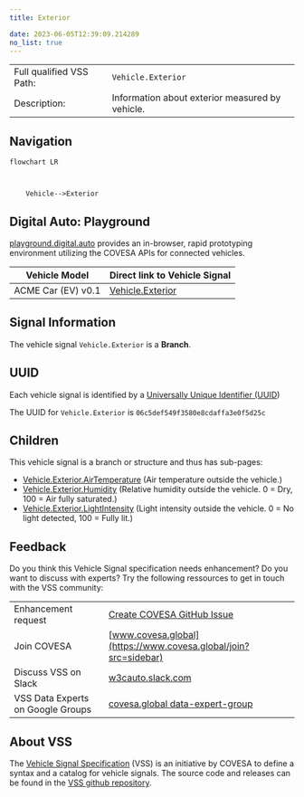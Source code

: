 ```yaml
---
title: Exterior

date: 2023-06-05T12:39:09.214289
no_list: true
---
```



| | |
|---|---|
| Full qualified VSS Path: | `Vehicle.Exterior` |
| Description: | Information about exterior measured by vehicle. |

## Navigation

```mermaid
flowchart LR



    Vehicle-->Exterior

```


## Digital Auto: Playground

[playground.digital.auto](http://digital.auto) provides an in-browser, rapid prototyping environment utilizing the COVESA APIs for connected vehicles. 

| Vehicle Model | Direct link to Vehicle Signal |
|---|---|
| ACME Car (EV) v0.1 | [Vehicle.Exterior](https://digitalauto.netlify.app/model/STLWzk1WyqVVLbfymb4f/cvi/list/Vehicle.Exterior/) |


## Signal Information




The vehicle signal `Vehicle.Exterior` is a **Branch**.





## UUID

Each vehicle signal is identified by a [Universally Unique Identifier (UUID](https://en.wikipedia.org/wiki/Universally_unique_identifier))

The UUID for `Vehicle.Exterior` is `06c5def549f3580e8cdaffa3e0f5d25c`

## Children

This vehicle signal is a branch or structure and thus has sub-pages:

- [Vehicle.Exterior.AirTemperature](airtemperature/) (Air temperature outside the vehicle.)
- [Vehicle.Exterior.Humidity](humidity/) (Relative humidity outside the vehicle. 0 = Dry, 100 = Air fully saturated.)
- [Vehicle.Exterior.LightIntensity](lightintensity/) (Light intensity outside the vehicle. 0 = No light detected, 100 = Fully lit.)


## Feedback

Do you think this Vehicle Signal specification needs enhancement? Do you want to discuss with experts? Try the following ressources to get in touch with the VSS community:

| | |
|---|---|
| Enhancement request | [Create COVESA GitHub Issue](https://github.com/COVESA/vehicle_signal_specification/issues/new?body=Please+describe+your+feedback&title=Signal+feedback+Vehicle.Exterior) |
| Join COVESA | [www.covesa.global](https://www.covesa.global/join?src=sidebar) |
| Discuss VSS on Slack | [w3cauto.slack.com](http://w3cauto.slack.com/) |
| VSS Data Experts on Google Groups | [covesa.global data-expert-group](https://groups.google.com/a/covesa.global/g/data-expert-group) |

## About VSS

The [Vehicle Signal Specification](https://covesa.github.io/vehicle_signal_specification/) (VSS)
is an initiative by COVESA to define a syntax and a catalog for vehicle signals.
The source code and releases can be found in the [VSS github repository](https://github.com/COVESA/vehicle_signal_specification).


